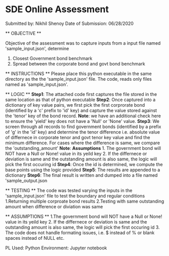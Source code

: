 # SDE Online Assessment
Submitted by: Nikhil Shenoy
Date of Submission: 06/28/2020

** OBJECTIVE **

Objective of the assessment was to capture inputs from a input file named 'sample_input.json', determine 
1. Closest Government bond benchmark
2. Spread between the corporate bond and govt bond benchmark 

** INSTRUCTIONS **
Please place this python executable in the same directory as the the 'sample_input.json' file. 
The code, reads only files named as 'sample_input.json'. 

** LOGIC **
**Step1**: The attached code first captures the file stored in the same location as that of python executable 
**Step2**: Once captured into a dictionary of key value pairs, we first pick the first corprorate bond (identified by a 'c' prefix to 'id' key) and capture the value stored                  against the 'tenor' key of the bond record. 
           **Note**: we have an additional check here to ensure the 'yield' key does not have a 'Null' or 'None' value. 
**Step3**: We screen through all records to find government bonds (identified by a prefix of 'g' in the 'id' key) and determine the tenor difference i.e. absolute value of                    differnece in corporate tenor and govt tenor key value and find the minimum difference. For cases where the difference is same, we compare the 'outstanding_amount' 
          **Note**:
            **Assumptions**
              1. The government bond will NOT have a Null or None! value in its yeild key 
              2. If the differnece  or deviation is same and the outstanding amount is also same, the logic will pick the first occuring id 
**Step4**: Once the id is determined, we compute the base points using the logic provided 
**Step5**: The results are appended to a dictionary
**Step6**: The final result is written and dumped into a file named 'sample_output.json



** TESTING **
The code was tested varying the inputs in the 'sample_input.json' file to test the boundary and regular conditions 
1.Returning multiple corproate bond results
2.Testing with same outstanding amount when difference or diviation was same 

** ASSUMPTIONS **
1.The government bond will NOT have a Null or None! value in its yeild key 
2. If the differnece  or deviation is same and the outstanding amount is also same, the logic will pick the first occuring id
3. The code does not handle formating issues, i.e. $ instead of %  or blank spaces instead of NULL etc. 

PL Used: Python
Environment: Jupyter notebook

              


